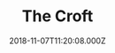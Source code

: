 ---
date: 2018-11-07T11:20:08.000Z
title: The Croft
latitude: 52.04157276219209
longitude: 0.725460984247657
category: checkin
---